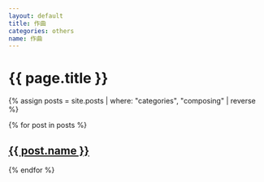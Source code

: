 ```yaml
---
layout: default
title: 作曲
categories: others
name: 作曲
---
```

<h1>{{ page.title }}</h1>

{% assign posts = site.posts | where: "categories", "composing" | reverse %}

<div class="flex-center cards cards-column">
    {% for post in posts %}
        <a href="{{ post.url | relative_url }}"
           class="flex-center card card-outline card-clickable card-others">
            <div class="card-title">
                <h2>{{ post.name }}</h2>
            </div>
        </a>
    {% endfor %}
</div>
